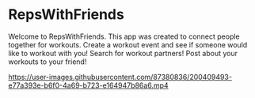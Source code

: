 # RepsWithFriends


Welcome to RepsWithFriends. This app was created to connect people together for workouts. Create a workout event and see if someone would like to workout with you! Search for workout partners! Post about your workouts to your friend! 


https://user-images.githubusercontent.com/87380836/200409493-e77a393e-b6f0-4a69-b723-e164947b86a6.mp4

